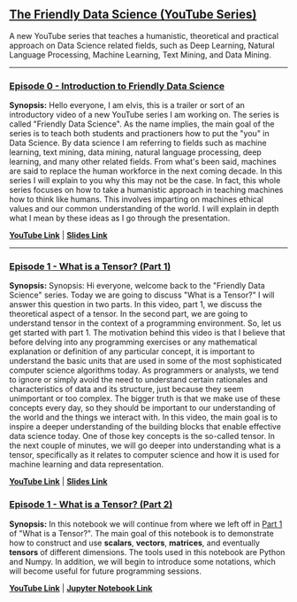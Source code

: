 ## [The Friendly Data Science (YouTube Series)](https://goo.gl/U4RaU3)
A new YouTube series that teaches a humanistic, theoretical and practical approach on Data Science related fields, such as Deep Learning, Natural Language Processing, Machine Learning, Text Mining, and Data Mining.

---
### [Episode 0 - Introduction to Friendly Data Science](https://goo.gl/Fj5Mme)
**Synopsis:** Hello everyone, I am elvis, this is a trailer or sort of an introductory video of a new YouTube series I am working on. The series is called "Friendly Data Science". As the name implies, the main goal of the series is to teach both students and practioners how to put the "you" in Data Science. By data science I am referring to fields such as machine learning, text mining, data mining, natural language processing, deep learning, and many other related fields. From what's been said, machines are said to replace the human workforce in the next coming decade. In this series I will explain to you why this may not be the case. In fact, this whole series focuses on how to take a humanistic approach in teaching machines how to think like humans. This involves imparting on machines ethical values and our common understanding of the world. I will explain in depth what I mean by these ideas as I go through the presentation.

[**YouTube Link**](https://goo.gl/Fj5Mme) |
[**Slides Link**](https://goo.gl/FiDA3e)

---
### [Episode 1 - What is a Tensor? (Part 1)](https://youtu.be/WdDVXMOQMss)
**Synopsis:** Synopsis: Hi everyone, welcome back to the "Friendly Data Science" series. Today we are going to discuss "What is a Tensor?" I will answer this question in two parts. In this video, part 1, we discuss the theoretical aspect of a tensor. In the second part, we are going to understand tensor in the context of a programming environment. So, let us get started with part 1. The motivation behind this video is that I believe that before delving into any programming exercises or any mathematical explanation or definition of any particular concept, it is important to understand the basic units that are used in some of the most sophisticated computer science algorithms today. As programmers or analysts, we tend to ignore or simply avoid the need to understand certain rationales and characteristics of data and its structure, just because they seem unimportant or too complex. The bigger truth is that we make use of these concepts every day, so they should be important to our understanding of the world and the things we interact with. In this video, the main goal is to inspire a deeper understanding of the building blocks that enable effective data science today. One of those key concepts is the so-called tensor. In the next couple of minutes, we will go deeper into understanding what is a tensor, specifically as it relates to computer science and how it is used for machine learning and data representation.

[**YouTube Link**](https://youtu.be/WdDVXMOQMss) |
[**Slides Link**](https://goo.gl/7RpyRz)

### [Episode 1 - What is a Tensor? (Part 2)](https://youtu.be/hCSjWCVrphc)
**Synopsis:** In this notebook we will continue from where we left off in [Part 1](https://youtu.be/WdDVXMOQMss) of "What is a Tensor?". The main goal of this notebook is to demonstrate how to construct and use **scalars**, **vectors**, **matrices**, and eventually **tensors** of different dimensions. The tools used in this notebook are Python and Numpy. In addition, we will begin to introduce some notations, which will become useful for future programming sessions.

[**YouTube Link**](https://youtu.be/hCSjWCVrphc) |
[**Jupyter Notebook Link**](https://goo.gl/VzLpqG)
